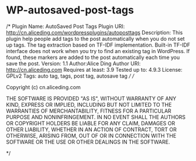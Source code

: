 # WP-autosaved-post-tags

/*
Plugin Name: AutoSaved Post Tags
Plugin URI: http://cn.aliceding.com/wordpressplugins/autoposttags
Description: This plugin help people add tags to the post automatically when you do not set up tags.  The tag extraction based on TF-IDF implementation. Built-in TF-IDF interface does not work when you try to find an existing tag in WordPress. If found, these markers are added to the post automatically each time you save the post.
Version: 1.1
Author:Alice Ding
Author URI: http://cn.aliceding.com
Requires at least: 3.9
Tested up to: 4.9.3
License: GPLv2
Tags: auto tag, tags, post tag, autosave tag
*/
/*

Copyright (c) cn.aliceding.com

THE SOFTWARE IS PROVIDED "AS IS", WITHOUT WARRANTY OF ANY KIND, EXPRESS OR IMPLIED, INCLUDING BUT NOT LIMITED TO THE WARRANTIES
OF MERCHANTABILITY, FITNESS FOR A PARTICULAR PURPOSE AND NONINFRINGEMENT. IN NO EVENT SHALL THE AUTHORS OR COPYRIGHT HOLDERS BE
LIABLE FOR ANY CLAIM, DAMAGES OR OTHER LIABILITY, WHETHER IN AN ACTION OF CONTRACT, TORT OR OTHERWISE, ARISING FROM, OUT OF OR
IN CONNECTION WITH THE SOFTWARE OR THE USE OR OTHER DEALINGS IN THE SOFTWARE.

*/
